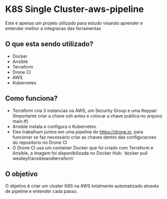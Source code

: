 
# K8S Single Cluster-aws-pipeline
Este é apenas um projeto utilizado para estudo visando aprender e entender melhor a integracao das ferramentas

## O que esta sendo utilizado?
 - Docker
 - Ansible
 - Terraform
 - Drone CI
 - AWS
 - Kubernetes

## Como funciona?

- Terraform cria 3 instancias na AWS, um Security Group e uma Keypair (Importante criar a chave ssh antes e colocar a chave publica no arquivo main.tf)
- Ansible instala e configura o Kubernetes.
- Eles trabalham juntos em uma pipeline do https://drone.io, para funcionar se faz necessário criar as chaves dentro das configuracoes do repositorio no Drone CI
- O Drone CI usa um container Docker que foi criado com Terraform e Ansible, a imagem foi disponibilizada no Docker Hub: 'docker pull weslleyf/ansibleandterraform'

## O objetivo
O objetivo é criar um cluster K8S na AWS totalmente automatizado através de pipeline e entender cada passo.